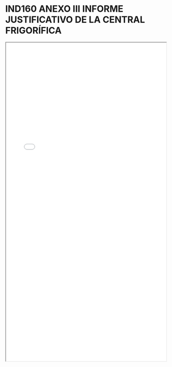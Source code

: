 # IND160 ANEXO III INFORME JUSTIFICATIVO DE LA CENTRAL FRIGORÍFICA

<iframe src="../IND160 ANEXO III INFORME JUSTIFICATIVO DE LA CENTRAL FRIGORÍFICA.pdf" width="100%" height="1000px"></iframe>
